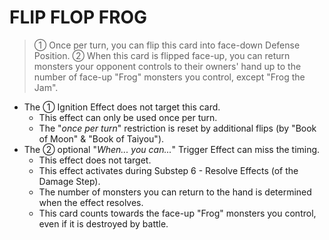 # FLIP FLOP FROG

> ① Once per turn, you can flip this card into face-down Defense Position. ② When this card is flipped face-up, you can return monsters your opponent controls to their owners' hand up to the number of face-up "Frog" monsters you control, except "Frog the Jam".

*   The ① Ignition Effect does not target this card.
    *   This effect can only be used once per turn.
    *   The "_once per turn_" restriction is reset by additional flips (by "Book of Moon" & "Book of Taiyou").
*   The ② optional "_When... you can..._" Trigger Effect can miss the timing.
    *   This effect does not target.
    *   This effect activates during Substep 6 - Resolve Effects (of the Damage Step).
    *   The number of monsters you can return to the hand is determined when the effect resolves.
    *   This card counts towards the face-up "Frog" monsters you control, even if it is destroyed by battle.
